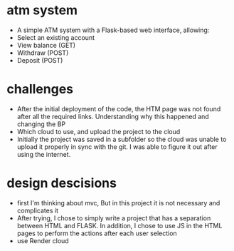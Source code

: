 # atm system 
- A simple ATM system with a Flask-based web interface, allowing:
- Select an existing account
- View balance (GET)
- Withdraw (POST)
- Deposit (POST)

# challenges
- After the initial deployment of the code, the HTM page was not found after all the required links. Understanding why this happened and changing the BP 
- Which cloud to use, and upload the project to the cloud
- Initially the project was saved in a subfolder so the cloud was unable to upload it properly in sync with the git. I was able to figure it out after using the internet.

# design descisions
- first I'm thinking about mvc, But in this project it is not necessary and complicates it
- After trying, I chose to simply write a project that has a separation between HTML and FLASK. In addition, I chose to use JS in the HTML pages to perform the actions after each user selection 
- use Render cloud 